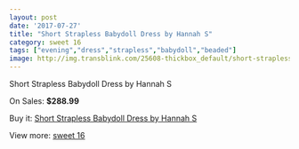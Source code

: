```yaml
---
layout: post
date: '2017-07-27'
title: "Short Strapless Babydoll Dress by Hannah S"
category: sweet 16
tags: ["evening","dress","strapless","babydoll","beaded"]
image: http://img.transblink.com/25608-thickbox_default/short-strapless-babydoll-dress-by-hannah-s.jpg
---
```

Short Strapless Babydoll Dress by Hannah S

On Sales: **$288.99**
<a href="https://www.transblink.com/en/sweet-16/8077-short-strapless-babydoll-dress-by-hannah-s.html"><amp-img layout="responsive" width="600" height="600" src="//img.transblink.com/25608-thickbox_default/short-strapless-babydoll-dress-by-hannah-s.jpg" alt="Short Strapless Babydoll Dress by Hannah S 0" /></a>
<a href="https://www.transblink.com/en/sweet-16/8077-short-strapless-babydoll-dress-by-hannah-s.html"><amp-img layout="responsive" width="600" height="600" src="//img.transblink.com/25609-thickbox_default/short-strapless-babydoll-dress-by-hannah-s.jpg" alt="Short Strapless Babydoll Dress by Hannah S 1" /></a>

Buy it: [Short Strapless Babydoll Dress by Hannah S](https://www.transblink.com/en/sweet-16/8077-short-strapless-babydoll-dress-by-hannah-s.html "Short Strapless Babydoll Dress by Hannah S")

View more: [sweet 16](https://www.transblink.com/en/65-sweet-16 "sweet 16")